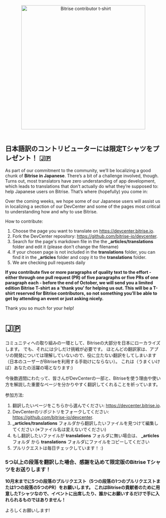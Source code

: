 <p align="center">
  <br>
  <img width="400" src="https://github.com/tamasbtr/devcenter/blob/master/_articles/translations/T-shirt%20-%20Mockups%20-%20White.png?raw=true" alt="Bitrise contributor t-shirt">
  <br>
  <br>
</p>

## 日本語訳のコントリビューターには限定Tシャツをプレゼント！ :jp:

As part of our commitment to the community, we’ll be localizing a good chunk of **Bitrise in Japanese**. There’s a bit of a challenge involved, though. Turns out, most translators have zero understanding of app development, which leads to translations that don’t actually do what they’re supposed to: help Japanese users on Bitrise. That’s where (hopefully) you come in:

Over the coming weeks, we hope some of our Japanese users will assist us in localizing a section of our DevCenter and some of the pages most critical to understanding how and why to use Bitrise.

How to contribute:
1. Choose the page you want to translate on https://devcenter.bitrise.io.
2. Fork the DevCenter repository: https://github.com/bitrise-io/devcenter.
3. Search for the page's markdown file in the the **\_articles/translations** folder and edit it (please don't change the filename)
4. If your chosen page is not included in the **translations** folder, you can find it in the **\_articles** folder and copy it to the **translations** folder.
5. We are checking pull requests daily

**If you contribute five or more paragraphs of quality text to the effort - either through one pull request (PR) of five paragraphs or five PRs of one paragraph each - before the end of October, we will send you a limited edition Bitrise T-shirt as a 'thank you' for helping us out. This will be a T-shirt reserved for Bitrise contributors, so not something you’ll be able to get by attending an event or just asking nicely.**

Thank you so much for your help!

# :jp:

コミュニティへの取り組みの一環として、Bitriseの大部分を日本にローカライズします。
でも、それには少しだけ挑戦が必要です。
ほとんどの翻訳家は、アプリの開発については理解していないので、役に立たない翻訳をしてしまいます（日本のユーザーがBitriseを利用する手助けにならない）。
これは（うまくいけば）あなたの活躍の場となります:)

今後数週間にわたって、皆さんがDevCenterの一部と、Bitriseを使う理由や使い方を解説した重要なページを分かりやすく翻訳してくれることを祈っています。

参加方法:
1. 翻訳したいページをこちらから選んでください: https://devcenter.bitrise.io.
2. DevCenterのリポジトリをフォークしてください: https://github.com/bitrise-io/devcenter.
3. **\_articles/translations** フォルダから翻訳したいファイルを見つけて編集してください (※ファイル名は変えないでください)
4. もし翻訳したいファイルが **translations** フォルダに無い場合は、  **\_articles** フォルダ から **translations** フォルダにファイルをコピーしてください
5. プルリクエストは毎日チェックしています！ :)

### 5つ以上の段落を翻訳した場合、感謝を込めて限定版のBitrise Tシャツをお送りします！
**10月末までに5つの段落のプルリクエスト（5つの段落の1つのプルリクエストまたは1つの段落の5つのPR）をお願いします。**
**これはBitriseの貢献者のために用意したTシャツなので、イベントに出席したり、誰かにお願いするだけで手に入れられるものではありません！**

よろしくお願いします!

